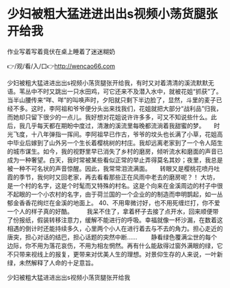 # 少妇被粗大猛进进出出s视频小荡货腿张开给我
作业写着写着竟伏在桌上睡着了迷迷糊奶

👉/观/看/入/口👉http://wencao66.com

少妇被粗大猛进进出出s视频小荡货腿张开给我，有时又对着清清的溪流默默无语。苇丛中不时又跳出一只水田鸡，可它还来不及潜入水中，就被花姐“抓获”了。　　当半山腰传来“咩、咩”的叫唤声时，夕阳就只剩下半边脸了，显然，斗里的麦子已经不多。这时，李阿祖和爷爷便分头出来找我们，花姐就把大部分“战利品”归我，而她却只留下很少的一点儿。我好想对花姐说许许多多，可又不知说些什么。此后，我几乎每天都在期盼中度过，清澈的溪流里每晚都流淌着我甜蜜的梦。　　时光飞度，十八年弹指一挥间。李阿祖早已作古，爷爷的坟头也长满了小草，花姐高中毕业后嫁到了山外另一个生长着樱桃树的村庄。我却远离老家到了一个令人陌生的城市谋生。如今，我的视野里早已消失了乡村的磨房，倾听流水和磨面的声音已成为一种奢望。白天，我时常被某些看似正常的举止弄得莫名其妙；夜里，我总是被一种不可名状的声音惊醒。因此，我常常泪流满面。　　转眼又是樱桃花喷丹吐霞的季节，我何时又回老家，再去看看那些正在风雨中老去的磨房呢？！
	大坊，是一个村的名字，这是个时髦而又特殊的村名。这是个向来在金溪周边的村子中很不起眼的一个小农村的名字，由于荷兰国的一个企业的的制造而申明鹊起，如一丛郁金香香花绚烂在金溪的地面上。
	40、不用卑微讨好，也不用死缠烂打，你不爱一个人的样子真的好酷。
　　我呆不住了，拿着杯子去接了点开水，回来顺便带了份报纸，假装转移注意力，缓解不能进行的呼吸。幸福就像一杯沙漏，在数着这相遇的倒计时还能持续多久，心里两个小人在进行着去与不去的角力。担心走近的唐突，担心对话的结巴，担心话题的突然中断……
　　静看绿色覆满尘世的每个边际，你不用为落花哀伤，不用为相左惘然。再有什么能敌得过窗外满眼的绿，它不只带来视线上的报复，更带来对优美人生的理想。对景仰生存的人来说，一叶新绿，未然解释了人命的十足意旨。

少妇被粗大猛进进出出s视频小荡货腿张开给我
